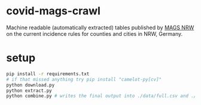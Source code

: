 # covid-mags-crawl

Machine readable (automatically extracted) tables published by [MAGS NRW](https://www.mags.nrw/) on the current incidence rules for counties and cities in NRW, Germany.

# setup

```bash
pip install -r requirements.txt
# if that missed anything try pip install "camelot-py[cv]"
python download.py
python extract.py
python combine.py # writes the final output into ./data/full.csv and ./data/totals.csv
```
